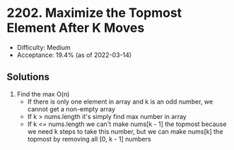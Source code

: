 # 2202. Maximize the Topmost Element After K Moves
- Difficulty: Medium
- Acceptance: 19.4% (as of 2022-03-14)

## Solutions

1. Find the max O(n)
   * If there is only one element in array and k is an odd number, we cannot get a non-empty array
   * If k > nums.length it's simply find max number in array
   * If k <= nums.length we can't make nums[k - 1] the topmost because we need k steps to take this number, but we can make nums[k] the topmost by removing all [0, k - 1] numbers